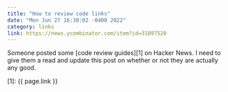 ```yaml
---
title: "How to review code links"
date: "Mon Jun 27 16:30:02 -0400 2022"
category: links
link: https://news.ycombinator.com/item?id=31897520
---
```


Someone posted some [code review guides][1] on Hacker News. I need to give
them a read and update this post on whether or not they are actually any good.

[1]: {{ page.link }}

